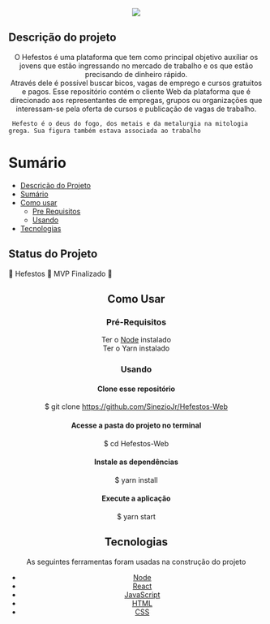 <p align="center">
    <Img src="https://i.ibb.co/8XM4H1L/4450101393-87769958-de9c-40c7-8bf3-0609fc0a80a8.png"/>
</p>

## Descrição do projeto
<p align="center">
    O Hefestos é uma plataforma que tem como principal objetivo auxíliar os jovens que estão ingressando no mercado de trabalho e os que estão precisando de dinheiro rápido.<br>
    Através dele é possível buscar bicos, vagas de emprego e cursos gratuitos e pagos.
    Esse repositório contém o cliente Web da plataforma que é direcionado aos representantes de empregas, grupos ou organizações que interessam-se pela oferta de cursos e publicação de vagas de trabalho.
    
     Hefesto é o deus do fogo, dos metais e da metalurgia na mitologia grega. Sua figura também estava associada ao trabalho

</p>

Sumário
=================
<!--ts-->
   * [Descrição do Projeto](#descrição-do-projeto)
   * [Sumário](#sumário)
   * [Como usar](#como-usar)
      * [Pre Requisitos](#pré-requisitos)
      * [Usando](#usando)
   * [Tecnologias](#tecnologias)
<!--te-->

## Status do Projeto

<and align="center">
    🚧  Hefestos 🚀 MVP Finalizado  🚧
</h4>

## Como Usar

### Pré-Requisitos

<p>
    Ter o <a href="https://nodejs.org/en/">Node</a> instalado<br>
    Ter o <a hreh="https://yarnpkg.com/">Yarn</a> instalado
</p>

### Usando

  #### Clone esse repositório
  $ git clone <https://github.com/SinezioJr/Hefestos-Web>
  
  #### Acesse a pasta do projeto no terminal
  $ cd Hefestos-Web
  
  #### Instale as dependências
  $ yarn install
  
  #### Execute a aplicação
  $ yarn start

## Tecnologias

As seguintes ferramentas foram usadas na construção do projeto

- [Node](https://nodejs.org/en/)
- [React](https://pt-br.reactjs.org/)
- [JavaScript](https://developer.mozilla.org/pt-BR/docs/Web/JavaScript)
- [HTML](https://html.com/)
- [CSS](https://www.w3.org/Style/CSS/Overview.en.html)
